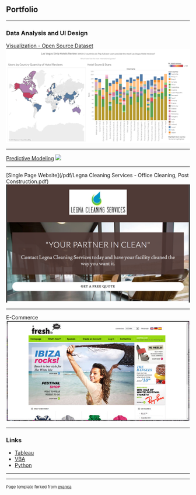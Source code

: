 ## Portfolio

---

### Data Analysis and UI Design 

[Visualization - Open Source Dataset](https://public.tableau.com/profile/jaimesparks#!/vizhome/LasVegsTripAdvsorReviews/Dashboard1)
<img src="images/LasVegas Strip Hotel Review.png?raw=true"/>

---

[Predictive Modeling](https://github.com/JaimeSparks/Python/blob/master/Jaime_Golf_Predictions_KP_Updates.ipynb)
<img src="images/Python Predicitve Modeling.png?raw=true"/>

---
[Single Page Website](/pdf/Legna Cleaning Services - Office Cleaning, Post Construction.pdf)
<img src="images/Legna Cleaning Services snip.png?raw=true"/>

---
E-Commerce
<img src="images/AFreshFit_eComm.jpg?raw=true"/>

---

### Links

- [Tableau](https://public.tableau.com/profile/jaimesparks#!/)
- [VBA](https://github.com/JaimeSparks/VBA)
- [Python](https://github.com/JaimeSparks/Python)

---




---
<p style="font-size:11px">Page template forked from <a href="https://github.com/evanca/quick-portfolio">evanca</a></p>
<!-- Remove above link if you don't want to attibute -->

